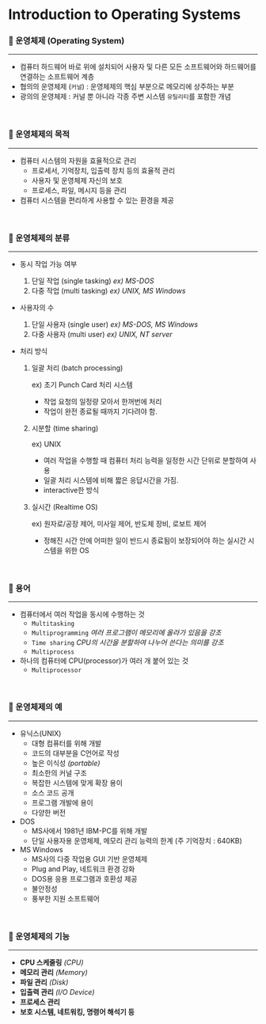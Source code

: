 # Introduction to Operating Systems

### 📍 운영체제 (Operating System)

------

- 컴퓨터 하드웨어 바로 위에 설치되어 사용자 및 다른 모든 소프트웨어와 하드웨어를 연결하는 소프트웨어 계층
- 협의의 운영체제 (`커널`) : 운영체제의 핵심 부분으로 메모리에 상주하는 부분
- 광의의 운영체제 : 커널 뿐 아니라 각종 주변 시스템 `유틸리티`를 포함한 개념

<br/>

### 📍 운영체제의 목적

------

- 컴퓨터 시스템의 자원을 효율적으로 관리
    - 프로세서, 기억장치, 입출력 장치 등의 효율적 관리
    - 사용자 및 운영체제 자신의 보호
    - 프로세스, 파일, 메시지 등을 관리
- 컴퓨터 시스템을 편리하게 사용할 수 있는 환경을 제공

<br/>

### 📍 운영체제의 분류

------

- 동시 작업 가능 여부

    1. 단일 작업 (single tasking) *ex) MS-DOS*
    2. 다중 작업 (multi tasking) *ex) UNIX, MS Windows*

- 사용자의 수

    1. 단일 사용자 (single user) *ex) MS-DOS, MS Windows*
    2. 다중 사용자 (multi user) *ex) UNIX, NT server*

- 처리 방식

    1. 일괄 처리 (batch processing) 

        ex) 초기 Punch Card 처리 시스템

        - 작업 요청의 일정량 모아서 한꺼번에 처리
        - 작업이 완전 종료될 때까지 기다려야 함.

    2. 시분할 (time sharing) 

        ex) UNIX

        - 여러 작업을 수행할 때 컴퓨터 처리 능력을 일정한 시간 단위로 분할하여 사용
        - 일괄 처리 시스템에 비해 짧은 응답시간을 가짐.
        - interactive한 방식

    3. 실시간 (Realtime OS) 

        ex) 원자로/공장 제어, 미사일 제어, 반도체 장비, 로보트 제어

        - 정해진 시간 안에 어떠한 일이 반드시 종료됨이 보장되어야 하는 실시간 시스템을 위한 OS

<br/>

### 📍 용어

------

- 컴퓨터에서 여러 작업을 동시에 수행하는 것
    - `Multitasking`
    - `Multiprogramming` *여러 프로그램이 메모리에 올라가 있음을 강조*
    - `Time sharing` *CPU의 시간을 분할하여 나누어 쓴다는 의미를 강조*
    - `Multiprocess`
- 하나의 컴퓨터에 CPU(processor)가 여러 개 붙어 있는 것
    - `Multiprocessor`

<br/>

### 📍 운영체제의 예

------

- 유닉스(UNIX)
    - 대형 컴퓨터를 위해 개발
    - 코드의 대부분을 C언어로 작성
    - 높은 이식성 *(portable)*
    - 최소한의 커널 구조
    - 복잡한 시스템에 맞게 확장 용이
    - 소스 코드 공개
    - 프로그램 개발에 용이
    - 다양한 버전
- DOS
    - MS사에서 1981년 IBM-PC를 위해 개발
    - 단일 사용자용 운영체제, 메모리 관리 능력의 한계 (주 기억장치 : 640KB)
- MS Windows
    - MS사의 다중 작업용 GUI 기반 운영체제
    - Plug and Play, 네트워크 환경 강화
    - DOS용 응용 프로그램과 호환성 제공
    - 불안정성
    - 풍부한 지원 소프트웨어

<br/>

### 📍 운영체제의 기능

------

- **CPU 스케줄링** *(CPU)*
- **메모리 관리** *(Memory)*
- **파일 관리** *(Disk)*
- **입출력 관리** *(I/O Device)*
- **프로세스 관리**
- **보호 시스템, 네트워킹, 명령어 해석기 등**